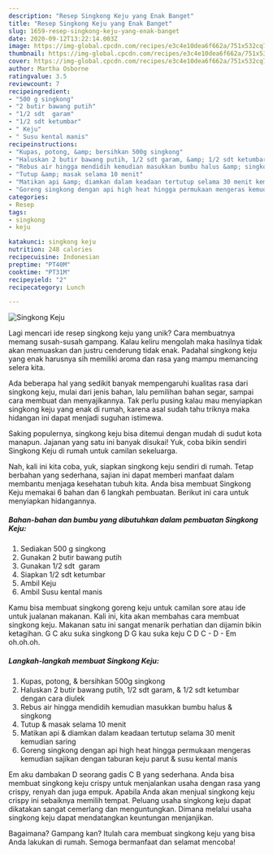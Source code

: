 ```yaml
---
description: "Resep Singkong Keju yang Enak Banget"
title: "Resep Singkong Keju yang Enak Banget"
slug: 1659-resep-singkong-keju-yang-enak-banget
date: 2020-09-12T13:22:14.003Z
image: https://img-global.cpcdn.com/recipes/e3c4e10dea6f662a/751x532cq70/singkong-keju-foto-resep-utama.jpg
thumbnail: https://img-global.cpcdn.com/recipes/e3c4e10dea6f662a/751x532cq70/singkong-keju-foto-resep-utama.jpg
cover: https://img-global.cpcdn.com/recipes/e3c4e10dea6f662a/751x532cq70/singkong-keju-foto-resep-utama.jpg
author: Martha Osborne
ratingvalue: 3.5
reviewcount: 7
recipeingredient:
- "‌500 g singkong"
- "2 butir bawang putih"
- "1/2 sdt  garam"
- "‌1/2 sdt ketumbar"
- " Keju"
- " Susu kental manis"
recipeinstructions:
- "‌Kupas, potong, &amp; bersihkan 500g singkong"
- "Haluskan 2 butir bawang putih, 1/2 sdt garam, &amp; 1/2 sdt ketumbar dengan cara diulek"
- "Rebus air hingga mendidih kemudian masukkan bumbu halus &amp; singkong"
- "Tutup &amp; masak selama 10 menit"
- "Matikan api &amp; diamkan dalam keadaan tertutup selama 30 menit kemudian saring"
- "Goreng singkong dengan api high heat hingga permukaan mengeras kemudian sajikan dengan taburan keju parut &amp; susu kental manis"
categories:
- Resep
tags:
- singkong
- keju

katakunci: singkong keju 
nutrition: 248 calories
recipecuisine: Indonesian
preptime: "PT40M"
cooktime: "PT31M"
recipeyield: "2"
recipecategory: Lunch

---
```



![Singkong Keju](https://img-global.cpcdn.com/recipes/e3c4e10dea6f662a/751x532cq70/singkong-keju-foto-resep-utama.jpg)

Lagi mencari ide resep singkong keju yang unik? Cara membuatnya memang susah-susah gampang. Kalau keliru mengolah maka hasilnya tidak akan memuaskan dan justru cenderung tidak enak. Padahal singkong keju yang enak harusnya sih memiliki aroma dan rasa yang mampu memancing selera kita.

Ada beberapa hal yang sedikit banyak mempengaruhi kualitas rasa dari singkong keju, mulai dari jenis bahan, lalu pemilihan bahan segar, sampai cara membuat dan menyajikannya. Tak perlu pusing kalau mau menyiapkan singkong keju yang enak di rumah, karena asal sudah tahu triknya maka hidangan ini dapat menjadi suguhan istimewa.

Saking populernya, singkong keju bisa ditemui dengan mudah di sudut kota manapun. Jajanan yang satu ini banyak disukai! Yuk, coba bikin sendiri Singkong Keju di rumah untuk camilan sekeluarga.


Nah, kali ini kita coba, yuk, siapkan singkong keju sendiri di rumah. Tetap berbahan yang sederhana, sajian ini dapat memberi manfaat dalam membantu menjaga kesehatan tubuh kita. Anda bisa membuat Singkong Keju memakai 6 bahan dan 6 langkah pembuatan. Berikut ini cara untuk menyiapkan hidangannya.

<!--inarticleads1-->

##### Bahan-bahan dan bumbu yang dibutuhkan dalam pembuatan Singkong Keju:

1. Sediakan ‌500 g singkong
1. Gunakan 2 butir bawang putih
1. Gunakan 1/2 sdt ‌ garam
1. Siapkan ‌1/2 sdt ketumbar
1. Ambil  Keju
1. Ambil  ‌Susu kental manis


Kamu bisa membuat singkong goreng keju untuk camilan sore atau ide untuk jualanan makanan. Kali ini, kita akan membahas cara membuat singkong keju. Makanan satu ini sangat menarik perhatian dan dijamin bikin ketagihan. G C aku suka singkong D G kau suka keju C D C - D - Em oh.oh.oh. 

<!--inarticleads2-->

##### Langkah-langkah membuat Singkong Keju:

1. ‌Kupas, potong, &amp; bersihkan 500g singkong
1. Haluskan 2 butir bawang putih, 1/2 sdt garam, &amp; 1/2 sdt ketumbar dengan cara diulek
1. Rebus air hingga mendidih kemudian masukkan bumbu halus &amp; singkong
1. Tutup &amp; masak selama 10 menit
1. Matikan api &amp; diamkan dalam keadaan tertutup selama 30 menit kemudian saring
1. Goreng singkong dengan api high heat hingga permukaan mengeras kemudian sajikan dengan taburan keju parut &amp; susu kental manis


Em aku dambakan D seorang gadis C B yang sederhana. Anda bisa membuat singkong keju crispy untuk menjalankan usaha dengan rasa yang crispy, renyah dan juga empuk. Apabila Anda akan menjual singkong keju crispy ini sebaiknya memilih tempat. Peluang usaha singkong keju dapat dikatakan sangat cemerlang dan menguntungkan. Dimana melalui usaha singkong keju dapat mendatangkan keuntungan menjanjikan. 

Bagaimana? Gampang kan? Itulah cara membuat singkong keju yang bisa Anda lakukan di rumah. Semoga bermanfaat dan selamat mencoba!
